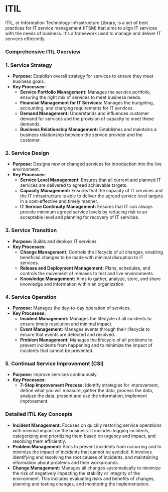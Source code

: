 # ITIL

ITIL, or Information Technology Infrastructure Library, is a set of best practices for IT service management (ITSM) that aims to align IT services with the needs of business. It's a framework used to manage and deliver IT services efficiently.

### Comprehensive ITIL Overview

### 1. **Service Strategy**

- **Purpose:** Establish overall strategy for services to ensure they meet business goals.
- **Key Processes:**
    - **Service Portfolio Management:** Manages the service portfolio, ensuring the right mix of services to meet business needs.
    - **Financial Management for IT Services:** Manages the budgeting, accounting, and charging requirements for IT services.
    - **Demand Management:** Understands and influences customer demand for services and the provision of capacity to meet these demands.
    - **Business Relationship Management:** Establishes and maintains a business relationship between the service provider and the customer.

### 2. **Service Design**

- **Purpose:** Designs new or changed services for introduction into the live environment.
- **Key Processes:**
    - **Service Level Management:** Ensures that all current and planned IT services are delivered to agreed achievable targets.
    - **Capacity Management:** Ensures that the capacity of IT services and the IT infrastructure is able to deliver the agreed service level targets in a cost-effective and timely manner.
    - **IT Service Continuity Management:** Ensures that IT can always provide minimum agreed service levels by reducing risk to an acceptable level and planning for recovery of IT services.

### 3. **Service Transition**

- **Purpose:** Builds and deploys IT services.
- **Key Processes:**
    - **Change Management:** Controls the lifecycle of all changes, enabling beneficial changes to be made with minimal disruption to IT services.
    - **Release and Deployment Management:** Plans, schedules, and controls the movement of releases to test and live environments.
    - **Knowledge Management:** Aims to gather, analyze, store, and share knowledge and information within an organization.

### 4. **Service Operation**

- **Purpose:** Manages the day-to-day operation of services.
- **Key Processes:**
    - **Incident Management:** Manages the lifecycle of all incidents to ensure timely resolution and minimal impact.
    - **Event Management:** Manages events through their lifecycle to ensure that events are detected and resolved.
    - **Problem Management:** Manages the lifecycle of all problems to prevent incidents from happening and to minimize the impact of incidents that cannot be prevented.

### 5. **Continual Service Improvement (CSI)**

- **Purpose:** Improve services continuously.
- **Key Processes:**
    - **7-Step Improvement Process:** Identify strategies for improvement, define what you will measure, gather the data, process the data, analyze the data, present and use the information, implement improvement.

### Detailed ITIL Key Concepts

- **Incident Management:** Focuses on quickly restoring service operations with minimal impact on the business. It includes logging incidents, categorizing and prioritizing them based on urgency and impact, and resolving them efficiently.
- **Problem Management:** Aims to prevent incidents from occurring and to minimize the impact of incidents that cannot be avoided. It involves identifying and resolving the root causes of incidents, and maintaining information about problems and their workarounds.
- **Change Management:** Manages all changes systematically to minimize the risk of negatively impacting the stability or integrity of the environment. This includes evaluating risks and benefits of changes, planning and testing changes, and monitoring the implementation.
